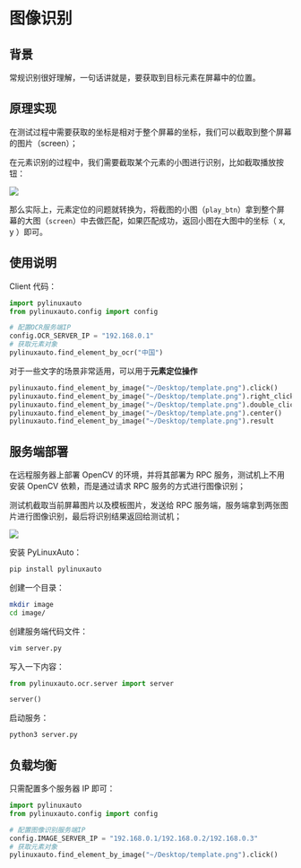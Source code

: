 # 图像识别

## 背景

常规识别很好理解，一句话讲就是，要获取到目标元素在屏幕中的位置。

## 原理实现

在测试过程中需要获取的坐标是相对于整个屏幕的坐标，我们可以截取到整个屏幕的图片（screen）；

在元素识别的过程中，我们需要截取某个元素的小图进行识别，比如截取播放按钮：

![](https://pic.imgdb.cn/item/64f054c8661c6c8e54ff4c33.png)

那么实际上，元素定位的问题就转换为，将截图的小图（`play_btn`）拿到整个屏幕的大图（`screen`）中去做匹配，如果匹配成功，返回小图在大图中的坐标（ x,  y ）即可。

## 使用说明

Client 代码：

```python
import pylinuxauto
from pylinuxauto.config import config

# 配置OCR服务端IP
config.OCR_SERVER_IP = "192.168.0.1"
# 获取元素对象
pylinuxauto.find_element_by_ocr("中国")
```

对于一些文字的场景非常适用，可以用于**元素定位操作**

```python
pylinuxauto.find_element_by_image("~/Desktop/template.png").click()
pylinuxauto.find_element_by_image("~/Desktop/template.png").right_click()
pylinuxauto.find_element_by_image("~/Desktop/template.png").double_click()
pylinuxauto.find_element_by_image("~/Desktop/template.png").center()
pylinuxauto.find_element_by_image("~/Desktop/template.png").result
```

## 服务端部署

在远程服务器上部署 OpenCV 的环境，并将其部署为 RPC 服务，测试机上不用安装 OpenCV 依赖，而是通过请求 RPC 服务的方式进行图像识别；

测试机截取当前屏幕图片以及模板图片，发送给 RPC 服务端，服务端拿到两张图片进行图像识别，最后将识别结果返回给测试机；

![](https://pic.imgdb.cn/item/64f054c3661c6c8e54ff47b5.png)

安装 PyLinuxAuto：

```bash
pip install pylinuxauto
```

创建一个目录：

```bash
mkdir image
cd image/
```

创建服务端代码文件：

```bash
vim server.py
```

写入一下内容：

```python
from pylinuxauto.ocr.server import server

server()
```

启动服务：

```bash
python3 server.py
```

## 负载均衡

只需配置多个服务器 IP 即可：

```python
import pylinuxauto
from pylinuxauto.config import config

# 配置图像识别服务端IP
config.IMAGE_SERVER_IP = "192.168.0.1/192.168.0.2/192.168.0.3"
# 获取元素对象
pylinuxauto.find_element_by_image("~/Desktop/template.png").click()
```
